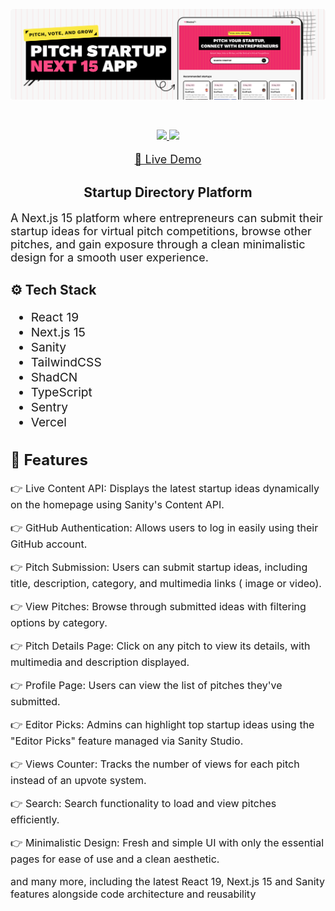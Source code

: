 <p   class="d-flex align-center"  >
  <img src="ss/main.png"  />
</p>

<br/>
<p align="center" >
  <a href="https://skillicons.dev">
    <img  src="https://skillicons.dev/icons?i=nextjs,react,ts,tailwind,sentry,npm,vercel" />
<img src="https://skills.syvixor.com/api/icons?i=sanity" />  
</a>
</p>
<a  style="cursor: pointer"    href="https://yc-directory-gray-six.vercel.app/" >
<p  align="center" style="font-size:large">🚀 Live Demo</p> 
</a>

<section id="Introduction"  >
<h1 align="center" > Startup Directory Platform</h1>

<p align="left" style="font-size: large"  > A Next.js 15 platform where entrepreneurs can submit their startup ideas for virtual pitch competitions, browse other pitches, and gain exposure through a clean minimalistic design for a smooth user experience.</p> 
</section>

<section id="TechStack" >
<h2>⚙️ Tech Stack</h2>

<ul  style="font-size: 1.2rem">

<li>React 19</li>
<li>Next.js 15</li>
<li>Sanity</li>
<li>TailwindCSS</li>
<li>ShadCN</li>
<li>TypeScript</li>
<li>Sentry</li>
<li>Vercel</li>
</ul>
</section>
<section id="Features" style="font-size: 1rem" >
<h2>🔋 Features</h2>
👉 Live Content API: Displays the latest startup ideas dynamically on the homepage using Sanity's Content API.

👉 GitHub Authentication: Allows users to log in easily using their GitHub account.

👉 Pitch Submission: Users can submit startup ideas, including title, description, category, and multimedia links ( image
or video).

👉 View Pitches: Browse through submitted ideas with filtering options by category.

👉 Pitch Details Page: Click on any pitch to view its details, with multimedia and description displayed.

👉 Profile Page: Users can view the list of pitches they've submitted.

👉 Editor Picks: Admins can highlight top startup ideas using the "Editor Picks" feature managed via Sanity Studio.

👉 Views Counter: Tracks the number of views for each pitch instead of an upvote system.

👉 Search: Search functionality to load and view pitches efficiently.

👉 Minimalistic Design: Fresh and simple UI with only the essential pages for ease of use and a clean aesthetic.

and many more, including the latest React 19, Next.js 15 and Sanity features alongside code architecture and reusability
</section>